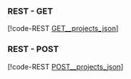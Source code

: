 ### REST - GET
[!code-REST [GET__projects_json](GET__projects.json)]


### REST - POST
[!code-REST [POST__projects_json](POST__projects.json)]